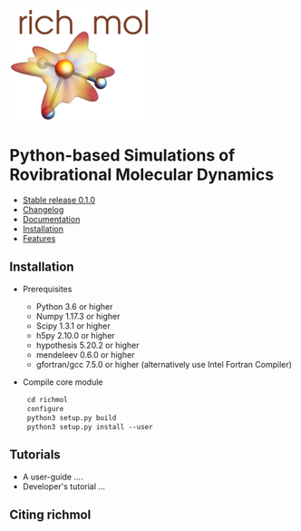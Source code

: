<div align="left">
  <img src="https://github.com/CFEL-CMI/richmol/blob/develop/doc/source/_static/richmol_logo.png" height="200px"/>
</div>

Python-based Simulations of Rovibrational Molecular Dynamics
============================================================

* [Stable release 0.1.0](https://github.com/CFEL-CMI/richmol/releases/tag/v0.1.0)
* [Changelog](../master/CHANGELOG)
* [Documentation](http://www.richmol.org/richmol)
* [Installation](#installation)
* [Features](../master/FEATURES)

Installation
------------
* Prerequisites
    - Python 3.6 or higher
    - Numpy 1.17.3 or higher
    - Scipy 1.3.1 or higher
    - h5py 2.10.0 or higher
    - hypothesis 5.20.2 or higher
    - mendeleev 0.6.0 or higher
    - gfortran/gcc 7.5.0 or higher (alternatively use Intel Fortran Compiler)

* Compile core module

       cd richmol
       configure
       python3 setup.py build
       python3 setup.py install --user

Tutorials
---------
* A user-guide ....
* Developer's tutorial ...

Citing richmol
--------------

